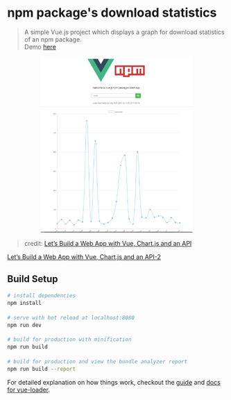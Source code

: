# npm package's download statistics 

> A simple Vue.js project which displays a graph for download statistics of an npm package.<br>
> Demo <a href="https://mjprinso.github.io/vue-npm"> here </a>


<p align="center">
    <img src="src/assets/vnpm.PNG" width="350">
</p>


> credit: 
<a href="https://hackernoon.com/lets-build-a-web-app-with-vue-chart-js-and-an-api-544eb81c4b44" target="_blank">Let’s Build a Web App with Vue, Chart.js and an API</a>

<a href="https://hackernoon.com/lets-build-a-web-app-with-vue-chart-js-and-an-api-part-ii-39781b1d5acf" target="_blank">Let’s Build a Web App with Vue, Chart.js and an API-2</a>

## Build Setup

``` bash
# install dependencies
npm install

# serve with hot reload at localhost:8080
npm run dev

# build for production with minification
npm run build

# build for production and view the bundle analyzer report
npm run build --report
```

For detailed explanation on how things work, checkout the [guide](http://vuejs-templates.github.io/webpack/) and [docs for vue-loader](http://vuejs.github.io/vue-loader).
